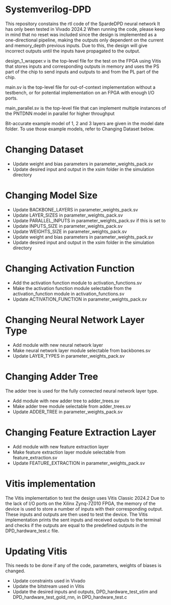 ﻿# Systemverilog-DPD
This repository constains the rtl code of the SpardeDPD neural network
It has only been tested in Vivado 2024.2
When running the code, please keep in mind that no reset was included since the design is implemented as a one-directional pipeline, making the outputs only dependent on the current and memory_depth previous inputs.
Due to this, the design will give incorrect outputs until the inputs have propagated to the output.

design_1_wrapper.v is the top-level file for the test on the FPGA using Vitis that stores inputs and corresponding outputs in memory and uses the PS part of the chip to send inputs and outputs to and from the PL part of the chip.

main.sv is the top-level file for out-of-context implementation without a testbench, or for potential implementation on an FPGA with enough I/O ports.

main_parallel.sv is the top-level file that can implement multiple instances of the PNTDNN model in parallel for higher throughput

Bit-accurate example model of 1, 2 and 3 layers are given in the model date folder.
To use those example models, refer to Changing Dataset below.

# Changing Dataset
- Update weight and bias parameters in parameter_weights_pack.sv
- Update desired input and output in the xsim folder in the simulation directory
# Changing Model Size
- Update BACKBONE_LAYERS in parameter_weights_pack.sv
- Update LAYER_SIZES in parameter_weights_pack.sv
- Update PARALLEL_INPUTS in parameter_weights_pack.sv if this is set to 
- Update INPUTS_SIZE in parameter_weights_pack.sv
- Update WEIGHTS_SIZE in parameter_weights_pack.sv
- Update weight and bias parameters in parameter_weights_pack.sv
- Update desired input and output in the xsim folder in the simulation directory
# Changing Activation Function
- Add the activation function module to activation_functions.sv
- Make the activation function module selectable from the activation_function module in activation_functions.sv
- Update ACTIVATION_FUNCTION in parameter_weights_pack.sv
# Changing Neural Network Layer Type
- Add module with new neural network layer
- Make neural network layer module selectable from backbones.sv
- Update LAYER_TYPES in parameter_weights_pack.sv
# Changing Adder Tree
The adder tree is used for the fully connected neural network layer type.
- Add module with new adder tree to adder_trees.sv
- Make adder tree module selectable from adder_trees.sv
- Update ADDER_TREE in parameter_weights_pack.sv
# Changing Feature Extraction Layer
- Add module with new feature extraction layer
- Make feature extraction layer module selectable from feature_extraction.sv
- Update FEATURE_EXTRACTION in parameter_weights_pack.sv

# Vitis implementation
The Vitis implementation to test the design uses Vitis Classic 2024.2
Due to the lack of I/O ports on the Xilinx Zynq-7Z010 FPGA, the memory of the device is used to store a number of inputs with their corresponding output. These inputs and outputs are then used to test the device.
The Vitis implementation prints the sent inputs and received outputs to the terminal and checks if the outputs are equal to the predefined outputs in the DPD_hardware_test.c file.
# Updating Vitis
This needs to be done if any of the code, parameters, weights of biases is changed.
- Update constraints used in Vivado
- Update the bitstream used in Vitis
- Update the desired inputs and outputs, DPD_hardware_test_stim and DPD_hardware_test_gold_rnn, in DPD_hardware_test.c

